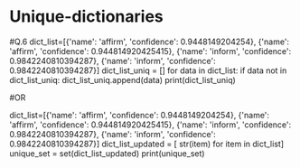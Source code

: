 # Unique-dictionaries
#Q.6
dict_list=[{'name': 'affirm', 'confidence': 0.9448149204254}, {'name': 'affirm', 'confidence': 0.944814920425415}, {'name': 'inform', 'confidence': 0.9842240810394287}, {'name': 'inform', 'confidence': 0.9842240810394287}] 
dict_list_uniq = []
for data in dict_list:
    if data not in dict_list_uniq:
        dict_list_uniq.append(data)
print(dict_list_uniq)

#OR


dict_list=[{'name': 'affirm', 'confidence': 0.9448149204254}, {'name': 'affirm', 'confidence': 0.944814920425415}, {'name': 'inform', 'confidence': 0.9842240810394287}, {'name': 'inform', 'confidence': 0.9842240810394287}] 
dict_list_updated = [ str(item) for item in dict_list]
unique_set = set(dict_list_updated)
print(unique_set)
